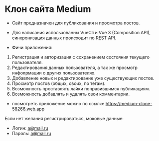 # Клон сайта Medium

- Сайт предназначен для публикования и просмотра постов.
- Для написания использованны VueCli и Vue 3 (Composition API), синхронизация данных происходит по REST API.

- Фичи приложения:
1. Регистрация и авторизация с сохранением состояния текущего пользователя.
2. Редактирования данных пользователя, а так же просмотр инфолрмации о других пользователях.
3. Добавление новых и редактирование уже существующих постов.
4. Просмотр постов (общих, своих, по тегам).
5. Возможность проставлять лайки понравившимся публикациям.
6. Возможность добавлять и удалять свои комментарии.

- посмотреть приложение можно по ссылке https://medium-clone-58266.web.app

Если нет желания регистрироваться, моковые данные:

* Логин: a@mail.ru
* Пароль: a@mail.ru
